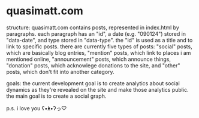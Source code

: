 # quasimatt.com

structure:
quasimatt.com contains posts, represented in index.html by paragraphs. each paragraph has an "id", a date (e.g. "090124") stored in "data-date", and type stored in "data-type". the "id" is used as a title and to link to specific posts. there are currently five types of posts: "social" posts, which are basically blog entries, "mention" posts, which link to places i am mentioned online, "announcement" posts, which announce things, "donation" posts, which acknowlege donations to the site, and "other" posts, which don't fit into another category.

goals:
the current development goal is to create analytics about social dynamics as they're revealed on the site and make those analytics public. the main goal is to create a social graph.

p.s. i love you ʕ•́ᴥ•̀ʔっ♡
